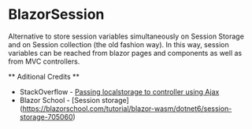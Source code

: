 # BlazorSession
Alternative to store session variables simultaneously on Session Storage and on Session collection (the old fashion way). In this way, session variables can be reached from blazor pages and components as well as from MVC controllers.

** Aditional Credits **
- StackOverflow - [Passing localstorage to controller using Ajax](https://stackoverflow.com/questions/30669962/passing-localstorage-to-controller-using-ajax)
- Blazor School - [Session storage] (https://blazorschool.com/tutorial/blazor-wasm/dotnet6/session-storage-705060)



